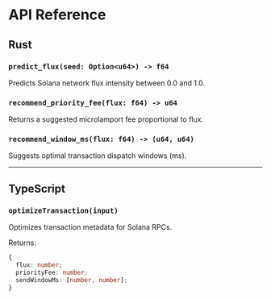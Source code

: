 # API Reference

## Rust
### `predict_flux(seed: Option<u64>) -> f64`
Predicts Solana network flux intensity between 0.0 and 1.0.

### `recommend_priority_fee(flux: f64) -> u64`
Returns a suggested microlamport fee proportional to flux.

### `recommend_window_ms(flux: f64) -> (u64, u64)`
Suggests optimal transaction dispatch windows (ms).

---

## TypeScript
### `optimizeTransaction(input)`
Optimizes transaction metadata for Solana RPCs.

Returns:
```ts
{
  flux: number;
  priorityFee: number;
  sendWindowMs: [number, number];
}
